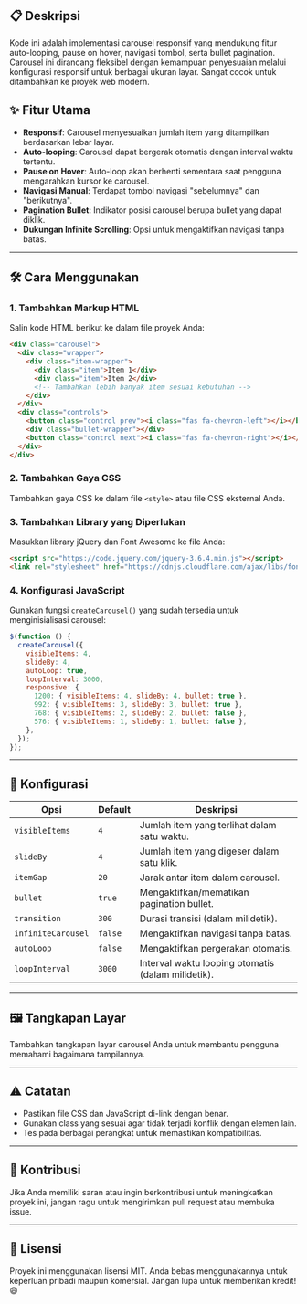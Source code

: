 ## 📋 Deskripsi

Kode ini adalah implementasi carousel responsif yang mendukung fitur auto-looping, pause on hover, navigasi tombol, serta bullet pagination. Carousel ini dirancang fleksibel dengan kemampuan penyesuaian melalui konfigurasi responsif untuk berbagai ukuran layar. Sangat cocok untuk ditambahkan ke proyek web modern.

## ✨ Fitur Utama

- **Responsif**: Carousel menyesuaikan jumlah item yang ditampilkan berdasarkan lebar layar.
- **Auto-looping**: Carousel dapat bergerak otomatis dengan interval waktu tertentu.
- **Pause on Hover**: Auto-loop akan berhenti sementara saat pengguna mengarahkan kursor ke carousel.
- **Navigasi Manual**: Terdapat tombol navigasi "sebelumnya" dan "berikutnya".
- **Pagination Bullet**: Indikator posisi carousel berupa bullet yang dapat diklik.
- **Dukungan Infinite Scrolling**: Opsi untuk mengaktifkan navigasi tanpa batas.

---

## 🛠️ Cara Menggunakan

### 1. **Tambahkan Markup HTML**
Salin kode HTML berikut ke dalam file proyek Anda:

```html
<div class="carousel">
  <div class="wrapper">
    <div class="item-wrapper">
      <div class="item">Item 1</div>
      <div class="item">Item 2</div>
      <!-- Tambahkan lebih banyak item sesuai kebutuhan -->
    </div>
  </div>
  <div class="controls">
    <button class="control prev"><i class="fas fa-chevron-left"></i></button>
    <div class="bullet-wrapper"></div>
    <button class="control next"><i class="fas fa-chevron-right"></i></button>
  </div>
</div>
```

### 2. **Tambahkan Gaya CSS**
Tambahkan gaya CSS ke dalam file `<style>` atau file CSS eksternal Anda.

### 3. **Tambahkan Library yang Diperlukan**
Masukkan library jQuery dan Font Awesome ke file Anda:

```html
<script src="https://code.jquery.com/jquery-3.6.4.min.js"></script>
<link rel="stylesheet" href="https://cdnjs.cloudflare.com/ajax/libs/font-awesome/6.0.0-beta3/css/all.min.css">
```

### 4. **Konfigurasi JavaScript**
Gunakan fungsi `createCarousel()` yang sudah tersedia untuk menginisialisasi carousel:

```javascript
$(function () {
  createCarousel({
    visibleItems: 4,
    slideBy: 4,
    autoLoop: true,
    loopInterval: 3000,
    responsive: {
      1200: { visibleItems: 4, slideBy: 4, bullet: true },
      992: { visibleItems: 3, slideBy: 3, bullet: true },
      768: { visibleItems: 2, slideBy: 2, bullet: false },
      576: { visibleItems: 1, slideBy: 1, bullet: false },
    },
  });
});
```

---

## 🔧 Konfigurasi

| Opsi               | Default          | Deskripsi                                                                 |
|--------------------|------------------|---------------------------------------------------------------------------|
| `visibleItems`     | `4`              | Jumlah item yang terlihat dalam satu waktu.                              |
| `slideBy`          | `4`              | Jumlah item yang digeser dalam satu klik.                                |
| `itemGap`          | `20`             | Jarak antar item dalam carousel.                                         |
| `bullet`           | `true`           | Mengaktifkan/mematikan pagination bullet.                                |
| `transition`       | `300`            | Durasi transisi (dalam milidetik).                                       |
| `infiniteCarousel` | `false`          | Mengaktifkan navigasi tanpa batas.                                       |
| `autoLoop`         | `false`          | Mengaktifkan pergerakan otomatis.                                        |
| `loopInterval`     | `3000`           | Interval waktu looping otomatis (dalam milidetik).                       |

---

## 🖼️ Tangkapan Layar

Tambahkan tangkapan layar carousel Anda untuk membantu pengguna memahami bagaimana tampilannya.

---

## ⚠️ Catatan

- Pastikan file CSS dan JavaScript di-link dengan benar.
- Gunakan class yang sesuai agar tidak terjadi konflik dengan elemen lain.
- Tes pada berbagai perangkat untuk memastikan kompatibilitas.

---

## 🤝 Kontribusi

Jika Anda memiliki saran atau ingin berkontribusi untuk meningkatkan proyek ini, jangan ragu untuk mengirimkan pull request atau membuka issue.

---

## 📜 Lisensi

Proyek ini menggunakan lisensi MIT. Anda bebas menggunakannya untuk keperluan pribadi maupun komersial. Jangan lupa untuk memberikan kredit! 😄

